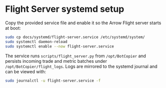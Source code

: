 # Flight Server systemd setup

Copy the provided service file and enable it so the Arrow Flight server
starts at boot:

```bash
sudo cp docs/systemd/flight-server.service /etc/systemd/system/
sudo systemctl daemon-reload
sudo systemctl enable --now flight-server.service
```

The service runs `scripts/flight_server.py` from `/opt/BotCopier` and
persists incoming trade and metric batches under `/opt/BotCopier/flight_logs`.
Logs are mirrored to the systemd journal and can be viewed with:

```bash
sudo journalctl -u flight-server.service -f
```
